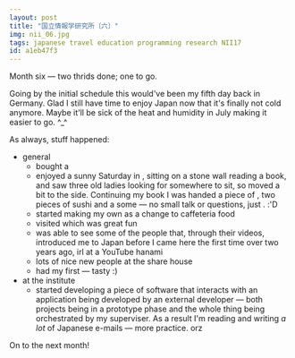 ```yaml
---
layout: post
title: "国立情報学研究所〔六〕"
img: nii_06.jpg
tags: japanese travel education programming research NII17
id: a1eb47f3
---
```


Month six — two thrids done; one to go.

Going by the initial schedule this would've been my fifth day back in Germany. Glad I still have time to enjoy Japan now that it's finally not cold anymore. Maybe it'll be sick of the heat and humidity in July making it easier to go. ^_^    

As always, stuff happened:

* general
    * bought a <!-- mixlang:座椅子:Japanese chair with no legs -->
    * enjoyed a sunny Saturday in <!-- mixlang:隅田公園:Sumida Park -->, sitting on a stone wall reading a book, and saw three old ladies looking for somewhere to sit, so moved a bit to the side. Continuing my book I was handed a piece of <!-- mixlang:唐揚げ:fried chicken -->, two pieces of sushi and a some <!-- mixlang:和菓子:Japanese sweets --> — no small talk or questions, just <!-- mixlang:「はい。昼ご飯です。」:&quot;Here. That's your lunch.&quot; -->. :'D
    * started making my own <!-- mixlang:弁当:lunch boxes --> as a change to caffeteria food 
    * visited <!-- mixlang:かなまら祭り:the Kanamara festival --> which was great fun
    * was able to see some of the people that, through their videos, introduced me to Japan before I came here the first time over two years ago, irl at a YouTube hanami
    * lots of nice new people at the share house
    * had my first <!-- mixlang:馬刺し:basashi (raw, sliced horse meat) --> — tasty :)
* at the institute
    * started developing a piece of software that interacts with an application being developed by an external developer — both projects being in a prototype phase and the whole thing being orchestrated by my superviser. As a result I'm reading and writing *a lot* of Japanese e-mails — more <!-- mixlang:敬語:formal Japanese --> practice. orz

On to the next month!
